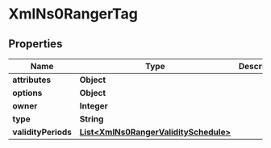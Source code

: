 
# XmlNs0RangerTag

## Properties
Name | Type | Description | Notes
------------ | ------------- | ------------- | -------------
**attributes** | **Object** |  |  [optional]
**options** | **Object** |  |  [optional]
**owner** | **Integer** |  |  [optional]
**type** | **String** |  |  [optional]
**validityPeriods** | [**List&lt;XmlNs0RangerValiditySchedule&gt;**](XmlNs0RangerValiditySchedule.md) |  |  [optional]



